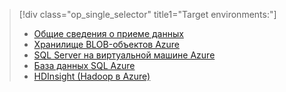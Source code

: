 > [!div class="op_single_selector" title1="Target environments:"]
> * [Общие сведения о приеме данных](../articles/machine-learning/team-data-science-process/ingest-data.md)
> * [Хранилище BLOB-объектов Azure](../articles/machine-learning/team-data-science-process/move-azure-blob.md)
> * [SQL Server на виртуальной машине Azure](../articles/machine-learning/team-data-science-process/move-sql-server-virtual-machine.md)
> * [База данных SQL Azure](../articles/machine-learning/team-data-science-process/move-sql-azure.md)
> * [HDInsight (Hadoop в Azure)](../articles/machine-learning/team-data-science-process/move-hive-tables.md)
> 
> 

